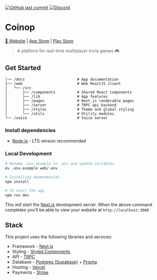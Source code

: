[![GitHub last commit](https://img.shields.io/github/last-commit/kyh/coinop)](https://github.com/kyh/coinop)
[![Discord](https://img.shields.io/badge/Discord-Join%20Chat-%237289DA)](https://discord.gg/YtafKzR)

# Coinop

[🚀 Website]() | [App Store]() | [Play Store]()

> A platform for real-time multiplayer trivia games 🎮

## Get Started

```
│── /docs                        # App documentation
├── /web                         # Web ReactJS client
|   └── /src
│       ├── /components          # Shared React components
│       ├── /lib                 # App features
│       ├── /pages               # Next.js renderable pages
│       ├── /server              # TRPC api backend
│       ├── /styles              # Theme and global styling
│       └── /utils               # Utility modules
└── /voice                       # Voice server
```

### Install dependencies

- [Node.js](https://nodejs.org/en) - LTS version recommended

### Local Development

```sh
# Rename .env.example to .env and update variables
mv .env.example web/.env

# Installing dependencies
npm install

# To start the app
npm run dev
```

This will start the [Next.js](https://nextjs.org) development server. When the above command completes you'll be able to view your website at `http://localhost:3000`

## Stack

This project uses the following libraries and services:

- Framework - [Next.js](https://nextjs.org)
- Styling - [Styled Components](https://styled-components.com/)
- API - [TRPC](https://trpc.io/)
- Database - [Postgres (Supabase)](https://supabase.com) + [Prisma](https://www.prisma.io)
- Hosting - [Vercel](https://vercel.com)
- Payments - [Stripe](https://stripe.com)

